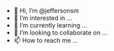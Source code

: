 - 👋 Hi, I’m @jeffersonsm
- 👀 I’m interested in ...
- 🌱 I’m currently learning ...
- 💞️ I’m looking to collaborate on ...
- 📫 How to reach me ...

<!---
jeffersonsm/jeffersonsm is a ✨ special ✨ repository because its `README.md` (this file) appears on your GitHub profile.
You can click the Preview link to take a look at your changes.
--->
